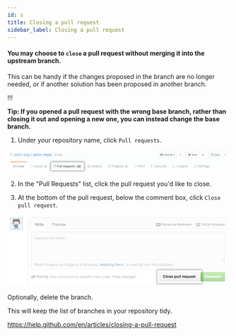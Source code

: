 ```yaml
---
id: s
title: Closing a pull request
sidebar_label: Closing a pull request
---
```


<!-- Closing a pull request -->

#### You may choose to `close` a pull request without merging it into the upstream branch.
This can be handy if the changes proposed in the branch are no longer needed, or if another solution has been proposed in another branch.


!!!

**Tip: If you opened a pull request with the wrong base branch, rather than closing it out and opening a new one, you can instead change the base branch.**

1. Under your repository name, click  `Pull requests`.


![xxx](https://raw.githubusercontent.com/ChickenKyiv/awesome-git-article/master/img/PR/repo-tabs-pull-requests.png)

2. In the "Pull Requests" list, click the pull request you'd like to close.

3. At the bottom of the pull request, below the comment box, click `Close pull request`.


![xxx](https://raw.githubusercontent.com/ChickenKyiv/awesome-git-article/master/img/PR/pullrequest-closebutton.png)

Optionally, delete the branch.

This will keep the list of branches in your repository tidy.



https://help.github.com/en/articles/closing-a-pull-request
